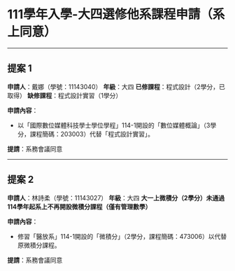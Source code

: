 # 111學年入學-大四選修他系課程申請（系上同意）

---

## 提案 1

**申請人**：戴娜（學號：11143040）
**年級**：大四
**已修課程**：程式設計（2學分，已取得）
**缺修課程**：程式設計實習（1學分）

**申請內容**：

- 以「國際數位媒體科技學士學位學程」114-1開設的「數位媒體概論」（3學分，課程簡碼：203003）代替「程式設計實習」。

**提請**：系務會議同意

---

## 提案 2

**申請人**：林詩柔（學號：11143027）
**年級**：大四
**大一上微積分（2學分）未通過**
**114學年起系上不再開設微積分課程（僅有管理數學）**

**申請內容**：

- 修習「醫放系」114-1開設的「微積分」（2學分，課程簡碼：473006）以代替原微積分課程。

**提請**：系務會議同意
